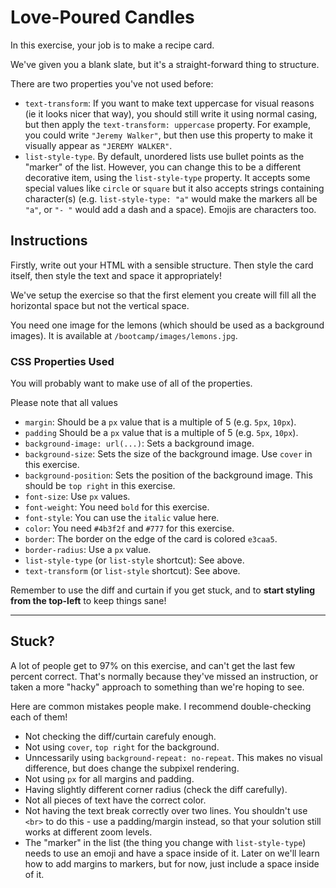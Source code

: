 # Love-Poured Candles

In this exercise, your job is to make a recipe card.

We've given you a blank slate, but it's a straight-forward thing to structure.

There are two properties you've not used before:

- `text-transform`: If you want to make text uppercase for visual reasons (ie it looks nicer that way), you should still write it using normal casing, but then apply the `text-transform: uppercase` property. For example, you could write `"Jeremy Walker"`, but then use this property to make it visually appear as `"JEREMY WALKER"`.
- `list-style-type`. By default, unordered lists use bullet points as the "marker" of the list. However, you can change this to be a different decorative item, using the `list-style-type` property. It accepts some special values like `circle` or `square` but it also accepts strings containing character(s) (e.g. `list-style-type: "a"` would make the markers all be `"a"`, or `"- "` would add a dash and a space). Emojis are characters too.

## Instructions

Firstly, write out your HTML with a sensible structure. Then style the card itself, then style the text and space it appropriately!

We've setup the exercise so that the first element you create will fill all the horizontal space but not the vertical space.

You need one image for the lemons (which should be used as a background images). It is available at `/bootcamp/images/lemons.jpg`.

### CSS Properties Used

You will probably want to make use of all of the properties.

Please note that all values

- `margin`: Should be a `px` value that is a multiple of 5 (e.g. `5px`, `10px`).
- `padding` Should be a `px` value that is a multiple of 5 (e.g. `5px`, `10px`).
- `background-image: url(...)`: Sets a background image.
- `background-size`: Sets the size of the background image. Use `cover` in this exercise.
- `background-position`: Sets the position of the background image. This should be `top right` in this exercise.
- `font-size`: Use `px` values.
- `font-weight`: You need `bold` for this exercise.
- `font-style`: You can use the `italic` value here.
- `color`: You need `#4b3f2f` and `#777` for this exercise.
- `border`: The border on the edge of the card is colored `e3caa5`.
- `border-radius`: Use a `px` value.
- `list-style-type` (or `list-style` shortcut): See above.
- `text-transform` (or `list-style` shortcut): See above.

Remember to use the diff and curtain if you get stuck, and to **start styling from the top-left** to keep things sane!

<hr class="mt-40 mb-32 border-borderColor5"/>

## Stuck?

A lot of people get to 97% on this exercise, and can't get the last few percent correct.
That's normally because they've missed an instruction, or taken a more "hacky" approach to something than we're hoping to see.

Here are common mistakes people make.
I recommend double-checking each of them!

- Not checking the diff/curtain carefuly enough.
- Not using `cover`, `top right` for the background.
- Unncessarily using `background-repeat: no-repeat`. This makes no visual difference, but does change the subpixel rendering.
- Not using `px` for all margins and padding.
- Having slightly different corner radius (check the diff carefully).
- Not all pieces of text have the correct color.
- Not having the text break correctly over two lines. You shouldn't use `<br>` to do this - use a padding/margin instead, so that your solution still works at different zoom levels.
- The "marker" in the list (the thing you change with `list-style-type`) needs to use an emoji and have a space inside of it. Later on we'll learn how to add margins to markers, but for now, just include a space inside of it.
